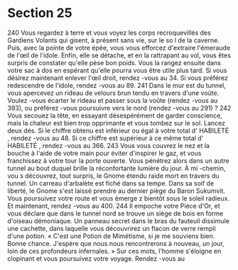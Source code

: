 # Section 25

240
Vous regardez à terre et vous voyez les corps recroquevillés des Gardiens Volants qui
gisent, à présent sans vie, sur le so l de la caverne. Puis, avec la pointe de votre épée, vous
vous efforcez d'extraire l'émeraude de l'œil de l'idole. Enfin, elle se détache, et en la
rattrapant au vol, vous êtes surpris de constater qu'elle pèse bon poids. Vous la rangez
ensuite dans votre sac à dos en espérant qu'elle pourra vous être utile plus tard. Si vous
désirez maintenant enlever l'œil droit, rendez -vous au 34. Si vous préférez redescendre de
l'idole, rendez -vous au 89.
241
Dans le mur est du tunnel, vous apercevez un rideau de velours brun tendu en travers
d'une voûte. Voulez -vous écarter le rideau et passer sous la voûte (rendez -vous au 393),
ou préférez -vous poursuivre vers le nord (rendez -vous au 291) ?
242
Vous secouez la tête, en essayant désespérément de garder conscience, mais la chaleur est
bien trop opprimante et vous tombez sur le sol. Lancez deux dés. Si le chiffre obtenu est
inférieur ou égal à votre total d' HABILETÉ , rendez -vous au 48. Si ce chiffre est supérieur à
ce même total d' HABILETÉ , rendez -vous au 366.
243
Vous vous couvrez le nez et la bouche à l'aide de votre main pour éviter d'inspirer le gaz,
et vous franchissez à votre tour la porte ouverte. Vous pénétrez alors dans un autre tunnel
au bout duquel brille la réconfortante lumière du jour. À mi -chemin, vou s découvrez, tout
surpris, le Gnome étendu raide mort en travers du tunnel. Un carreau d'arbalète est fiché
dans sa tempe. Dans sa soif de liberté, le Gnome s'est laissé prendre au dernier piège du
Baron Sukumvit. Vous poursuivez votre route et vous émerge z bientôt sous le soleil
radieux. Et maintenant, rendez -vous au 400.
244
Il empoche votre Pièce d'Or, et vous déclare que dans le tunnel nord se trouve un siège de
bois en forme d'oiseau démoniaque. Un panneau secret dans le bras du fauteuil dissimule
une cachette, dans laquelle vous découvrirez un flacon de verre rempli d'une potion.
« C'est une Potion de Mimétisme, si je me souviens bien. Bonne chance. J'espère que
nous nous rencontrerons à nouveau, un jour, loin de ces profondeurs infernales.  » Sur ces
mots, l'homme s'éloigne en clopinant et vous poursuivez votre voyage. Rendez -vous au
